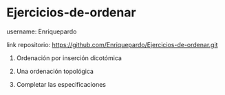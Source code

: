 # Ejercicios-de-ordenar
username: Enriquepardo

link repositorio: https://github.com/Enriquepardo/Ejercicios-de-ordenar.git


1. Ordenación por inserción dicotómica


2. Una ordenación topológica


3. Completar las especificaciones


